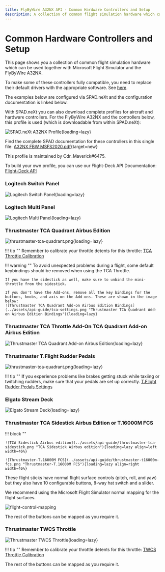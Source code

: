 ```yaml
---
title: FlyByWire A32NX API - Common Hardware Controllers and Setup
description: A collection of common flight simulation hardware which can be used together with Microsoft Flight Simulator 2020 and the FlyByWire A32NX.
---
```


# Common Hardware Controllers and Setup

This page shows you a collection of common flight simulation hardware which can be used together with Microsoft Flight Simulator and the FlyByWire A32NX.

To make some of these controllers fully compatible, you need to replace their default drivers with the appropriate software. See [here](index.md#solutions).

The examples below are configured via SPAD.neXt and the configuration documentation is linked below.

With SPAD.neXt you can also download complete profiles for aircraft and hardware controllers. For the FlyByWire A32NX and the controllers below, this profile is used (which is downloadable from within SPAD.neXt):

![SPAD.neXt A32NX Profile](../assets/api-guide/spad-profile1.png "SPAD.neXt A32NX Profile"){loading=lazy}

Find the complete SPAD documentation for these controllers in this single file: [A32NX FBW MSFS2020.pdf](../assets/api-guide/A32NX%20FBW%20MSFS2020.pdf){target=new}

This profile is maintained by Cdr_Maverick#6475.

To build your own profile, you can use our Flight-Deck API Documentation: [Flight-Deck API](a32nx-flightdeck-api.md)

### Logitech Switch Panel

![Logitech Switch Panel](../assets/api-guide/logitech-switch-panel.png "Logitech Switch Panel"){loading=lazy}

### Logitech Multi Panel

![Logitech Multi Panel](../assets/api-guide/logitech-multi-panel.png "Logitech Multi Panel"){loading=lazy}

### Thrustmaster TCA Quadrant Airbus Edition

![thrustmaster-tca-quadrant.png](../assets/api-guide/thrustmaster-tca-quadrant.png){loading=lazy}

!!! tip ""
    Remember to calibrate your throttle detents for this throttle: [TCA Throttle Calibration](../../common/flypados3/throttle-calibration.md#thrustmaster-tca-throttle)

!!! warning ""
    To avoid unexpected problems during a flight, some default keybindings should be removed when using the TCA Throttle. 
    
    If you have the sidestick as well, make sure to unbind the mini-throttle from the sidestick.

    If you don't have the Add-ons, remove all the key bindings for the buttons, knobs, and axis on the Add-ons. These are shown in the image below:
    ![Thrustmaster TCA Quadrant Add-on Airbus Edition Bindings](../assets/api-guide/tca-settings.png "Thrustmaster TCA Quadrant Add-on Airbus Edition Bindings"){loading=lazy}

### Thrustmaster TCA Throttle Add-On TCA Quadrant Add-on Airbus Edition

![Thrustmaster TCA Quadrant Add-on Airbus Edition](../assets/api-guide/thrustmaster-tca-quadrant-add-on.png "Thrustmaster TCA Quadrant Add-on Airbus Edition"){loading=lazy}

### Thrustmaster T.Flight Rudder Pedals

![thrustmaster-tca-quadrant.png](../assets/api-guide/thrustmaster-t-flight-rudder.png){loading=lazy}

!!! tip ""
    If you experience problems like brakes getting stuck while taxiing or twitching rudders, make sure that your pedals 
    are set up correctly. [T.Flight Rudder Pedals Settings](../../support/detail-pages/rudder.md)

### Elgato Stream Deck

![Elgato Stream Deck](../assets/api-guide/stream-deck.png "Elgato Stream Deck"){loading=lazy}

### Thrustmaster TCA Sidestick Airbus Edition or T.16000M FCS

!!! block ""

    ![TCA Sidestick Airbus edition](../assets/api-guide/thrustmaster-tca-sidestick.png "TCA Sidestick Airbus edition"){loading=lazy align=left width=46%}

    ![Thrustmaster-T.16000M FCS](../assets/api-guide/thrustmaster-t16000m-fcs.png "Thrustmaster-T.16000M FCS"){loading=lazy align=right width=46%}

These flight sticks have normal flight surface controls (pitch, roll, and yaw) but they also have 10 configurable buttons, 8-way hat switch and a slider.

We recommend using the Microsoft Flight Simulator normal mapping for the flight surfaces.

![flight-control-mapping](../assets/api-guide/flight-control-mapping.png)

The rest of the buttons can be mapped as you require it.

### Thrustmaster TWCS Throttle

![Thrustmaster TWCS Throttle](../assets/api-guide/thrustmaster-twcs-throttle.png "Thrustmaster TWCS Throttle"){loading=lazy}

!!! tip ""
    Remember to calibrate your throttle detents for this throttle: [TWCS Throttle Calibration](../../common/flypados3/throttle-calibration.md#thrustmaster-twcs-throttle)

The rest of the buttons can be mapped as you require it.



